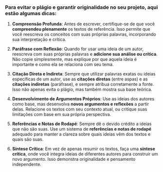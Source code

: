 ### Para evitar o plágio e garantir originalidade no seu projeto, aqui estão algumas dicas:

1. **Compreensão Profunda**: Antes de escrever, certifique-se de que você **compreendeu plenamente** os textos de referência. Isso permite que você reescreva os conceitos com suas próprias palavras, incorporando sua interpretação e crítica.
    
2. **Paráfrase com Reflexão**: Quando for usar uma ideia de um autor, reescreva com suas próprias palavras e **adicione sua análise ou crítica**. Não copie simplesmente, mas explique por que aquela ideia é importante e como ela se relaciona com seu tema.
    
3. **Citação Direta e Indireta**: Sempre que utilizar palavras exatas ou ideias específicas de um autor, use as **citações diretas** (entre aspas) e as **citações indiretas** (paráfrase), e sempre atribua corretamente a fonte. Isso não apenas evita o plágio, mas também mostra sua base teórica.
    
4. **Desenvolvimento de Argumentos Próprios**: Use as ideias dos autores como base, mas desenvolva **novos argumentos e reflexões** a partir delas. Relacione os textos com seu contexto atual, ou critique suas limitações com base em sua própria perspectiva.
    
5. **Referências e Notas de Rodapé**: Sempre dê o devido crédito a ideias que não são suas. Use um sistema de **referências e notas de rodapé** adequado para manter a clareza sobre quais ideias vêm dos textos e quais são suas.
    
6. **Síntese Crítica**: Em vez de apenas resumir os textos, faça uma **síntese crítica**, onde você integra ideias de diferentes autores para construir um novo argumento. Isso demonstra originalidade e pensamento independente.